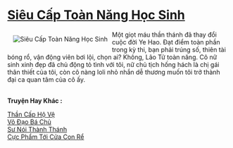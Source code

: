 <a href="https://truyenwiki.net/sieu-cap-toan-nang-hoc-sinh.36432/" title="Siêu Cấp Toàn Năng Học Sinh"><h1>Siêu Cấp Toàn Năng Học Sinh</h1></a><div style="display:table"><img align="right" style="float: left; padding: 10px;" src="https://truyenwiki.net/a/img/str/src/36432.jpg" alt="Siêu Cấp Toàn Năng Học Sinh">Một giọt máu thần thánh đã thay đổi cuộc đời Ye Hao. Đạt điểm toàn phần trong kỳ thi, bạn phải trúng số, thiên tài bóng rổ, vận động viên bơi lội, chọn ai? Không, Lão Tử toàn năng. Cô nữ sinh xinh đẹp đã chủ động tỏ tình với tôi, nữ chủ tịch hống hách là chị gái thân thiết của tôi, còn cô nàng loli nhỏ nhắn dễ thương muốn tôi trở thành đại ca quan tâm của cô ấy.</div><p><br><b>Truyện Hay Khác :</b></p><a href="https://truyenwiki.net/than-cap-ho-ve.35001/" alt="Thần Cấp Hộ Vệ">Thần Cấp Hộ Vệ</a><br/><a href="https://sangtacviet.wordpress.com/2020/10/22/vo-dao-ba-chu/" alt="Võ Đạo Bá Chủ">Võ Đạo Bá Chủ</a><br/><a href="https://sangtacviet.wordpress.com/2020/10/22/su-noi-thanh-thanh/" alt="Sư Nói Thành Thánh">Sư Nói Thành Thánh</a><br/><a href="https://sangtacviet.wordpress.com/2020/10/22/cuc-pham-toi-cua-con-re/" alt="Cực Phẩm Tới Cửa Con Rể">Cực Phẩm Tới Cửa Con Rể</a><br/>
